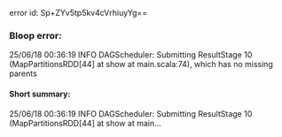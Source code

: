 error id: Sp+ZYv5tp5kv4cVrhiuyYg==
### Bloop error:

25/06/18 00:36:19 INFO DAGScheduler: Submitting ResultStage 10 (MapPartitionsRDD[44] at show at main.scala:74), which has no missing parents
#### Short summary: 

25/06/18 00:36:19 INFO DAGScheduler: Submitting ResultStage 10 (MapPartitionsRDD[44] at show at main...